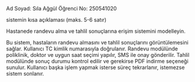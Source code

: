 Ad Soyad: Sıla Ağgül
Öğrenci No: 250541020

sistemin kısa açıklaması (maks. 5-6 satır)

Hastanede randevu alma ve tahlil sonuçlarına erişim sistemini modelleyin.

Bu sistem, hastaların randevu almasını ve tahlil sonuçlarını görüntülemesini sağlar.
Kullanıcı TC kimlik numarasıyla doğrulanır.
Randevu modülünde poliklinik, doktor ve uygun saat seçimi yapılır, SMS ile onay gönderilir.
Tahlil modülünde sonuç durumu kontrol edilir ve gerekirse PDF indirme seçeneği sunulur.
Kullanıcı başka işlem yapmak isterse süreç tekrarlanır, istemezse sistem sonlanır.

